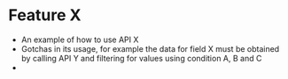# Feature X

- An example of how to use API X
- Gotchas in its usage, for example the data for field X must be obtained by calling API Y and filtering for values using condition A, B and C
- 
